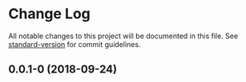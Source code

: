 # Change Log

All notable changes to this project will be documented in this file. See [standard-version](https://github.com/conventional-changelog/standard-version) for commit guidelines.

<a name="0.0.1-0"></a>
## 0.0.1-0 (2018-09-24)

